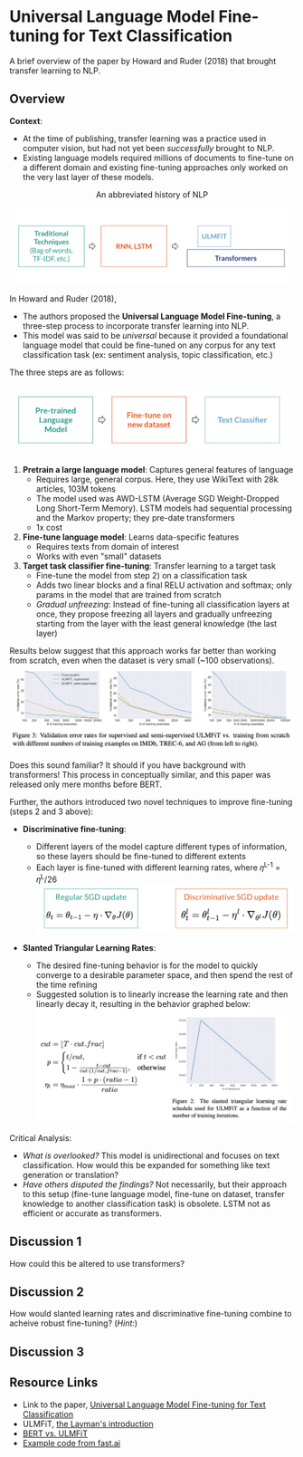 # Universal Language Model Fine-tuning for Text Classification

A brief overview of the paper by Howard and Ruder (2018) that brought transfer learning to NLP. 

## Overview

**Context**: 

* At the time of publishing, transfer learning was a practice used in computer vision, but had not yet been *successfully* brought to NLP. 
* Existing language models required millions of documents to fine-tune on a different domain and existing fine-tuning approaches only worked on the very last layer of these models.

<p align="center">
    An abbreviated history of NLP
</p>

![nlphist](img/nlp_history_2.png)


In Howard and Ruder (2018),

* The authors proposed the **Universal Language Model Fine-tuning**, a three-step process to incorporate transfer learning into NLP. 
* This model was said to be *universal* because it provided a foundational language model that could be fine-tuned on any corpus for any text classification task (ex: sentiment analysis, topic classification, etc.)

The three steps are as follows:

![ulmfitsteps](img/ulmfit_steps.png)

1. **Pretrain a large language model**: Captures general features of language
   - Requires large, general corpus. Here, they use WikiText with 28k articles, 103M tokens
   - The model used was AWD-LSTM (Average SGD Weight-Dropped Long Short-Term Memory). LSTM models had sequential processing and the Markov property; they pre-date transformers
   - 1x cost
2. **Fine-tune language model**: Learns data-specific features
   - Requires texts from domain of interest
   - Works with even "small" datasets
3. **Target task classifier fine-tuning**: Transfer learning to a target task
   - Fine-tune the model from step 2) on a classification task
   - Adds two linear blocks and a final RELU activation and softmax; only params in the model that are trained from scratch
   - *Gradual unfreezing*: Instead of fine-tuning all classification layers at once, they propose freezing all layers and gradually unfreezing starting from the layer with the least general knowledge (the last layer)

Results below suggest that this approach works far better than working from scratch, even when the dataset is very small (~100 observations).
![ulmfitres](img/ulmfit_results.png)

Does this sound familiar? It should if you have background with transformers! This process in conceptually similar, and this paper was released only mere months before BERT. 


Further, the authors introduced two novel techniques to improve fine-tuning (steps 2 and 3 above):
* **Discriminative fine-tuning**: 
    - Different layers of the model capture different types of information, so these layers should be fine-tuned to different extents
    - Each layer is fine-tuned with different learning rates, where 𝜂<sup>L-1</sup> = 𝜂<sup>L</sup>/26
![discft](img/disc_ft.png)

* **Slanted Triangular Learning Rates**:
    - The desired fine-tuning behavior is for the model to quickly converge to a desirable parameter space, and then spend the rest of the time refining
    - Suggested solution is to linearly increase the learning rate and then linearly decay it, resulting in the behavior graphed below: 
![slantedlr](img/slanted_lr.png)

Critical Analysis:
* _What is overlooked?_ This model is unidirectional and focuses on text classification. How would this be expanded for something like text generation or translation?
* _Have others disputed the findings?_ Not necessarily, but their approach to this setup (fine-tune language model, fine-tune on dataset, transfer knowledge to another classification task) is obsolete. LSTM not as efficient or accurate as transformers. 

## Discussion 1
How could this be altered to use transformers?

## Discussion 2
How would slanted learning rates and discriminative fine-tuning combine to acheive robust fine-tuning? (*Hint:*)

## Discussion 3


## Resource Links

- Link to the paper, [Universal Language Model Fine-tuning for Text Classification](https://arxiv.org/abs/1801.06146)
- ULMFiT, [the Layman's introduction](https://nlp.fast.ai/classification/2018/05/15/introducing-ulmfit.html) 
- [BERT vs. ULMFiT]()
- [Example code from fast.ai]()
